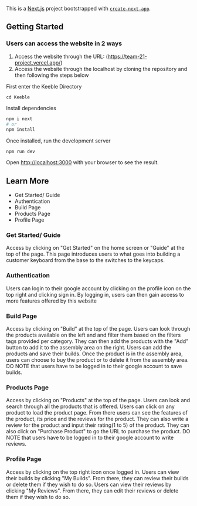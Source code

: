 This is a [Next.js](https://nextjs.org/) project bootstrapped with [`create-next-app`](https://github.com/vercel/next.js/tree/canary/packages/create-next-app).

## Getting Started

### Users can access the website in 2 ways
1. Access the website through the URL: (https://team-21-project.vercel.app/)
2. Access the website through the localhost by cloning the repository and then following the steps below


First enter the Keeble Directory 

```cd Keeble```

Install dependencies

```bash
npm i next
# or
npm install
```

Once installed, run the development server

```npm run dev```

Open [http://localhost:3000](http://localhost:3000) with your browser to see the result.

## Learn More

- Get Started/ Guide
- Authentication
- Build Page
- Products Page
- Profile Page


### Get Started/ Guide
Access by clicking on "Get Started" on the home screen or "Guide" at the top of the page.
This page introduces users to what goes into building a customer keyboard from the base to the switches to the keycaps.


### Authentication
Users can login to their google account by clicking on the profile icon on the top right and clicking sign in.
By logging in, users can then gain access to more features offered by this website


### Build Page
Access by clicking on "Build" at the top of the page.
Users can look through the products available on the left and and filter them based on the filters tags provided per category. 
They can then add the products with the "Add" button to add it to the assembly area on the right. 
Users can add the products and save their builds. 
Once the product is in the assembly area, users can choose to buy the product or to delete it from the assembly area.
DO NOTE that users have to be logged in to their google account to save builds.


### Products Page
Access by clicking on "Products" at the top of the page.
Users can look and search through all the products that is offered. Users can click on any product to load the product page.
From there users can see the features of the product, its price and the reviews for the product.
They can also write a review for the product and input their rating(1 to 5) of the product.
They can also click on "Purchase Product" to go the URL to purchase the product.
DO NOTE that users have to be logged in to their google account to write reviews.


### Profile Page
Access by clicking on the top right icon once logged in.
Users can view their builds by clicking "My Builds". From there, they can review their builds or delete them if they wish to do so.
Users can view their reviews by clicking "My Reviews". From there, they can edit their reviews or delete them if they wish to do so.


